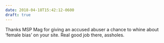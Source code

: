 ```yaml
---
date: 2018-04-18T15:42:12-0600
draft: true
---
```




Thanks MSP Mag for giving an accused abuser a chance to whine about ‘female bias’ on your site. Real good job there, assholes.



